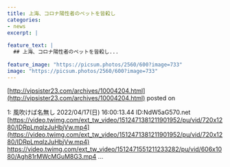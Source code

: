 ```yaml
---
title: 上海、コロナ陽性者のペットを皆殺し
categories:
- news
excerpt: |
  
feature_text: |
  ## 上海、コロナ陽性者のペットを皆殺し...
  
feature_image: "https://picsum.photos/2560/600?image=733"
image: "https://picsum.photos/2560/600?image=733"
---
```


[http://vipsister23.com/archives/10004204.html](http://vipsister23.com/archives/10004204.html)
posted on 

<!--more-->

1: 風吹けば名無し 2022/04/17(日) 16:00:13.44 ID:NdW5aG570.net [https://video.twimg.com/ext_tw_video/1512471381211901952/pu/vid/720x1280/IDRpLmqlzJuHbjVw.mp4](https://video.twimg.com/ext_tw_video/1512471381211901952/pu/vid/720x1280/IDRpLmqlzJuHbjVw.mp4) https://video.twimg.com/ext_tw_video/1512471551211233282/pu/vid/606x1080/Agh81rMWcMGuM8G3.mp4 ...
